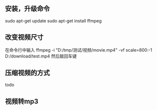 ## 安装，升级命令

sudo apt-get update
sudo apt-get install ffmpeg



## 改变视频尺寸

在命令行中输入
ffmpeg -i "D:/tmp/测试/视频/movie.mp4" -vf scale=800:-1 D:/download/test.mp4
然后敲回车键



## 压缩视频的方式

todo




## 视频转mp3

